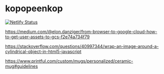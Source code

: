 # kopopeenkop

[![Netlify Status](https://api.netlify.com/api/v1/badges/acaeaf54-9959-4838-8998-2eaa46cc7d79/deploy-status)](https://app.netlify.com/sites/kopopeenkop/deploys)


https://medium.com/@elon.danziger/from-browser-to-google-cloud-how-to-get-user-assets-to-gcs-f2e74a734f79

https://stackoverflow.com/questions/40997344/wrap-an-image-around-a-cylindrical-object-in-html5-javascript

https://www.printful.com/custom/mugs/personalized/ceramic-mug#guidelines